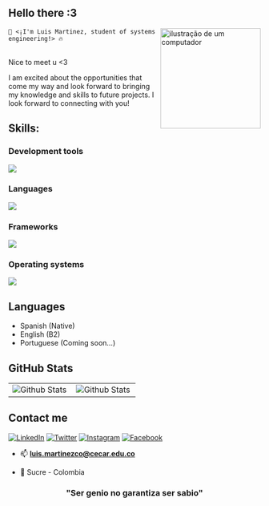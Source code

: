 ## Hello there :3
<img src="https://raw.githubusercontent.com/MicaelliMedeiros/micaellimedeiros/master/image/computer-illustration.png" alt="ilustração de um computador" min-width="400px" max-width="200px" width="200px" align="right">
<code>🤖 <¡I'm Luis Martinez, student of systems engineering!> 🔥</code>
<br><br>
<p>Nice to meet u <3</p> 
<p>I am excited about the opportunities that come my way and look forward to bringing my knowledge and skills to future projects. I look forward to connecting with you!</p>

## Skills:
<h3>Development tools</h3>
<img src="https://skillicons.dev/icons?i=github,git,bash,figma,vscode"/>
<h3>Languages</h3>
<img src="https://skillicons.dev/icons?i=py,js,php,mysql,sqlite"/>
<h3>Frameworks</h3>
<img src="https://skillicons.dev/icons?i=laravel,react,flask,tailwind"/>
<h3>Operating systems</h3>
<img src="https://skillicons.dev/icons?i=windows,mint"/>


## Languages
- Spanish (Native)
- English (B2)
- Portuguese (Coming soon...)

## GitHub Stats

<table>
  <tr>
    <td>
      <img
        align="left"
        src="https://github-readme-stats.vercel.app/api?username=luismartco&theme=dark&hide_border=false&include_all_commits=true"
        alt="Github Stats"
      />
    </td>
    <td>
      <img
        align="left"
        src="https://github-readme-stats.vercel.app/api/top-langs/?username=luismartco&theme=dark&hide_border=false&include_all_commits=true&count_private=true&layout=compact"
        alt="Github Stats"
      />
    </td>
  </tr>
</table>

## Contact me
[![LinkedIn](https://img.shields.io/badge/LinkedIn-0077B5?style=for-the-badge&logo=linkedin&logoColor=white)](https://www.linkedin.com/in/luismarbv/)
[![Twitter](https://img.shields.io/badge/Twitter-1DA1F2?style=for-the-badge&logo=twitter&logoColor=white)](https://x.com/theluismar1)
[![Instagram](https://img.shields.io/badge/Instagram-E4405F?style=for-the-badge&logo=instagram&logoColor=white)](https://www.instagram.com/luismarbv/)
[![Facebook](https://img.shields.io/badge/Facebook-1877F2?style=for-the-badge&logo=facebook&logoColor=white)](https://www.facebook.com/profile.php?id=100007531635985)

- 📫 **luis.martinezco@cecar.edu.co**</a>

- 📍 Sucre - Colombia

<h3 align="center">"Ser genio no garantiza ser sabio"</h3>
